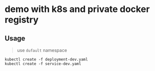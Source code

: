# demo with k8s and private docker registry

## Usage

> use `dufault` namespace

```
kubectl create -f deployment-dev.yaml
kubectl create -f service-dev.yaml
```
